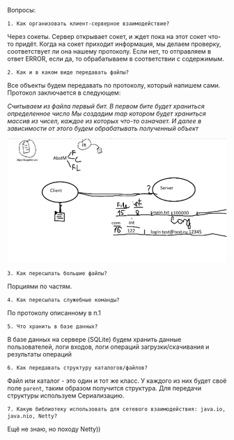 Вопросы:

    1. Как организовать клиент-серверное взаимодействие?
Через сокеты. Сервер открывает сокет, и ждет пока на этот сокет что-то придёт. Когда на сокет приходит информация,
мы делаем проверку, соответствует ли она нашему протоколу. Если нет, то отправляем в ответ ERROR, если да, то обрабатываем 
в соответствии с содержимым.   


    2. Как и в каком виде передавать файлы?
Все объекты будем передавать по протоколу, который напишем сами.
Протокол заключается в следующем:

_Считываем из файла первый бит. В первом бите будет храниться определенное число
Мы создадим map котором будет храниться массив из чисел, каждое из которых что-то означает.
И далее в зависимости от этого будем обрабатывать полученный объект_

![Картинка](protocol.jpg "Протокол передачи данных")

    3. Как пересылать большие файлы?
Порциями по частям.

    4. Как пересылать служебные команды?
По протоколу описанному в п.1

    5. Что хранить в базе данных?
В базе данных на сервере (SQLite) будем хранить данные пользователей, логи входов,
логи операций загрузки/скачивания и результаты операций 

    6. Как передавать структуру каталогов/файлов?
Файл или каталог - это один и тот же класс. У каждого из них будет своё поле
`parent`, таким образом получится структура. Для передачи структуры используем Сериализацию.
    
    7. Какую библиотеку использовать для сетевого взаимодействия: java.io, java.nio, Netty?
Ещё не знаю, но походу Netty)) 
